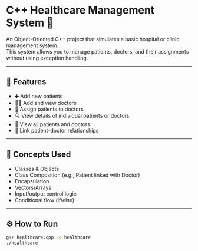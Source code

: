 # C++ Healthcare Management System 🏥

An Object-Oriented C++ project that simulates a basic hospital or clinic management system.  
This system allows you to manage patients, doctors, and their assignments without using exception handling.

---

## 📌 Features

- ➕ Add new patients  
- 🧑‍⚕️ Add and view doctors  
- 📝 Assign patients to doctors  
- 🔍 View details of individual patients or doctors  
- 📄 View all patients and doctors  
- 🔗 Link patient-doctor relationships

---

## 🧠 Concepts Used

- Classes & Objects  
- Class Composition (e.g., Patient linked with Doctor)  
- Encapsulation  
- Vectors/Arrays  
- Input/output control logic  
- Conditional flow (if/else)

---

## ⚙️ How to Run

```bash
g++ healthcare.cpp -o healthcare
./healthcare
